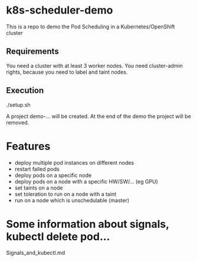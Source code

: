 # k8s-scheduler-demo
This is a repo to demo the Pod Scheduling in a Kubernetes/OpenShift cluster

## Requirements
You need a cluster with at least 3 worker nodes. 
You need cluster-admin rights, because you need to label and taint nodes.

## Execution
./setup.sh

A project demo-... will be created.  At the end of the demo the project will be removed.

# Features
- deploy multiple pod instances on different nodes
- restart failed pods
- deploy pods on a specific node
- deploy pods on a node with a specific HW/SW/... (eg GPU)
- set taints on a node
- set toleration to run on a node with a taint
- run on a node which is unschedulable (master)

# Some information about signals, kubectl delete pod...

Signals_and_kubectl.md
